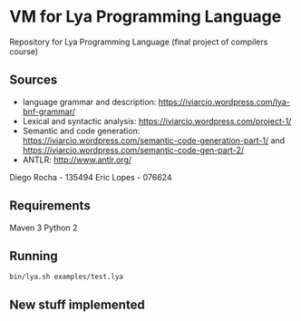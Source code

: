 # VM for Lya Programming Language
Repository for Lya Programming Language (final project of compilers course)

## Sources

* language grammar and description: https://iviarcio.wordpress.com/lya-bnf-grammar/
* Lexical and syntactic analysis: https://iviarcio.wordpress.com/project-1/
* Semantic and code generation: https://iviarcio.wordpress.com/semantic-code-generation-part-1/ and https://iviarcio.wordpress.com/semantic-code-gen-part-2/
* ANTLR: http://www.antlr.org/

Diego Rocha - 135494
Eric Lopes - 076624

## Requirements
Maven 3
Python 2

## Running
```
bin/lya.sh examples/test.lya
```

## New stuff implemented